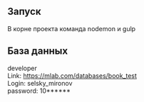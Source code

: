 <h2>Запуск</h2>
<p>В корне проекта команда nodemon и gulp</p>
<h2>База данных</h2>
developer
<br/>Link: <a href="https://mlab.com/databases/book_test">https://mlab.com/databases/book_test</a>
<br/>Login: selsky_mironov   
<br/>password: 10******